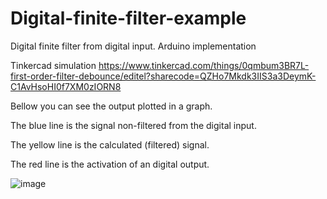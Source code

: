 # Digital-finite-filter-example
Digital finite filter from digital input.  Arduino implementation


Tinkercad simulation
https://www.tinkercad.com/things/0qmbum3BR7L-first-order-filter-debounce/editel?sharecode=QZHo7Mkdk3IIS3a3DeymK-C1AvHsoHI0f7XM0zIORN8

Bellow you can see the output plotted in a graph.

The blue line is the signal non-filtered from the digital input.

The yellow line is the calculated (filtered) signal.

The red line is the activation of an digital output.




![image](https://user-images.githubusercontent.com/33373207/157916136-d66edde8-8491-48a9-b45c-e08255617361.png)
